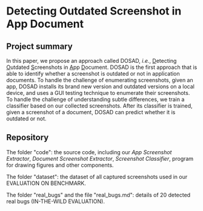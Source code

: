 # Detecting Outdated Screenshot in App Document

## Project summary

In this paper, we propose an approach called DOSAD, *i.e.*, <u>D</u>etecting <u>O</u>utdated <u>S</u>creenshots in <u>A</u>pp <u>D</u>ocument. DOSAD is the first approach that is able to identify whether a screenshot is outdated or not in application documents. To handle the challenge of enumerating screenshots, given an app, DOSAD installs its brand new version and outdated versions on a local device, and uses a GUI testing technique to enumerate their screenshots. To handle the challenge of understanding subtle differences, we train a classifier based on our collected screenshots. After its classifier is trained, given a screenshot of a document, DOSAD can predict whether it is outdated or not.

## Repository

The folder "code": the source code, including our *App Screenshot Extractor*, *Document Screenshot Extractor*, *Screenshot Classifier*, program for drawing figures and other components.

The folder "dataset": the dataset of all captured screenshots used in our EVALUATION ON BENCHMARK.

The folder "real_bugs" and the file "real_bugs.md": details of 20 detected real bugs (IN-THE-WILD EVALUATION).
